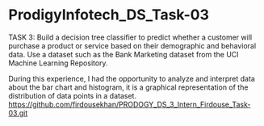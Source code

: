 # ProdigyInfotech_DS_Task-03


TASK 3: Build a decision tree classifier to predict whether a customer will purchase a product or service based on their demographic and behavioral data. Use a dataset such as the Bank Marketing dataset from the UCI Machine Learning Repository.

During this experience, I had the opportunity to analyze and interpret data about the bar chart and histogram, it is a graphical representation of the distribution of data points in a dataset.
https://github.com/firdousekhan/PRODOGY_DS_3_Intern_Firdouse_Task-03.git